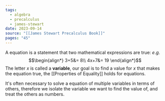 ```yaml
---
tags:
  - algebra
  - precalculus
  - james-stewart
date: 2023-09-14
source: "[[James Stewart Precalculus Book]]"
pages: "45"
---
```

A equation is a statement that two mathematical expressions are true:
$e.g.$
$$\begin{align*}
3+5&= 8\\
4x+7&= 19
\end{align*}$$
The letter $x$ is called a **variable**, our goal is to find a value for $x$ that makes the equation true, the [[Properties of Equality]] holds for equations.

It's often necessary to solve a equation of multiple variables in terms of others, therefore we isolate the variable we want to find the value of, and treat the others as numbers.
